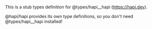 This is a stub types definition for @types/hapi__hapi (https://hapi.dev).

@hapi/hapi provides its own type definitions, so you don't need @types/hapi__hapi installed!
